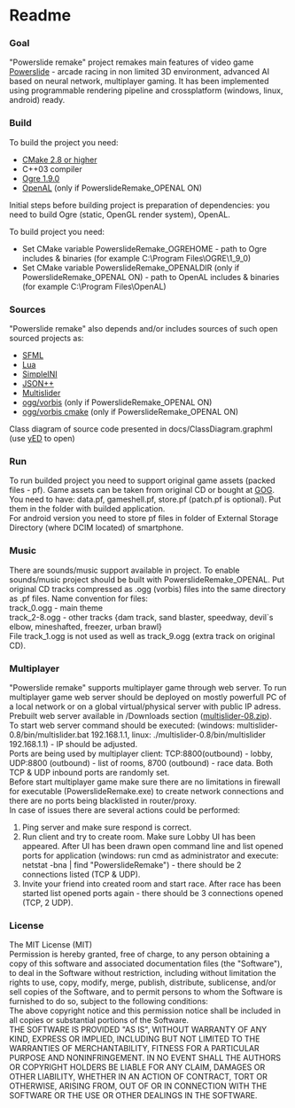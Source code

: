 # Readme #

### Goal ###

"Powerslide remake" project remakes main features of video game [Powerslide](https://en.wikipedia.org/wiki/Powerslide_(video_game)) - arcade racing in non limited 3D environment, advanced AI based on neural network, multiplayer gaming. It has been implemented using programmable rendering pipeline and crossplatform (windows, linux, android) ready.

### Build ###
To build the project you need:  
- [CMake 2.8 or higher](https://cmake.org/)  
- C++03 compiler  
- [Ogre 1.9.0](http://www.ogre3d.org/)  
- [OpenAL](https://www.openal.org) (only if PowerslideRemake_OPENAL ON)  

Initial steps before building project is preparation of dependencies: you need to build Ogre (static, OpenGL render system), OpenAL.  

To build project you need:  
- Set CMake variable PowerslideRemake_OGREHOME - path to Ogre includes & binaries (for example C:\Program Files\OGRE\1_9_0)  
- Set CMake variable PowerslideRemake_OPENALDIR (only if PowerslideRemake_OPENAL ON) - path to OpenAL includes & binaries (for example C:\Program Files\OpenAL)  

### Sources ###
"Powerslide remake" also depends and/or includes sources of such open sourced projects as:  
- [SFML](https://www.sfml-dev.org/)  
- [Lua](https://www.lua.org/)  
- [SimpleINI](https://github.com/brofield/simpleini)  
- [JSON++](https://github.com/hjiang/jsonxx)  
- [Multislider](https://bitbucket.org/alexey_gruzdev/multislider)  
- [ogg/vorbis](https://www.xiph.org/) (only if PowerslideRemake_OPENAL ON)  
- [ogg/vorbis cmake](https://github.com/Iunusov/OGG-Vorbis-CMAKE) (only if PowerslideRemake_OPENAL ON)  

Class diagram of source code presented in docs/ClassDiagram.graphml (use [yED](http://www.yworks.com/products/yed) to open)  

### Run ###
To run builded project you need to support original game assets (packed files - pf). Game assets can be taken from original CD or bought at [GOG](https://www.gog.com/game/powerslide). 
You need to have: data.pf, gameshell.pf, store.pf (patch.pf is optional). Put them in the folder with builded application.  
For android version you need to store pf files in <powerslide> folder of External Storage Directory (where DCIM located) of smartphone.  

### Music ###
There are sounds/music support available in project. To enable sounds/music project should be built with PowerslideRemake_OPENAL.
Put original CD tracks compressed as .ogg (vorbis) files into the same directory as .pf files. Name convention for files:  
track_0.ogg - main theme  
track_2-8.ogg - other tracks {dam track, sand blaster, speedway, devil`s elbow, mineshafted, freezer, urban brawl}  
File track_1.ogg is not used as well as track_9.ogg (extra track on original CD).  

### Multiplayer ###
"Powerslide remake" supports multiplayer game through web server. 
To run multiplayer game web server should be deployed on mostly powerfull PC of a local network or on a global virtual/physical server with public IP adress.
Prebuilt web server available in /Downloads section ([multislider-08.zip](https://bitbucket.org/dm_999/powerslideremake/downloads/multislider-0.8.zip)).  
To start web server command should be executed: (windows: multislider-0.8/bin/multislider.bat 192.168.1.1, linux: ./multislider-0.8/bin/multislider 192.168.1.1) - IP should be adjusted.  
Ports are being used by multiplayer client: TCP:8800(outbound) - lobby, UDP:8800 (outbound) - list of rooms, 8700 (outbound) - race data.
Both TCP & UDP inbound ports are randomly set.  
Before start multiplayer game make sure there are no limitations in firewall for executable (PowerslideRemake.exe) to create network connections and there are no ports being blacklisted in router/proxy.  
In case of issues there are several actions could be performed:  
1. Ping server and make sure respond is correct.  
2. Run client and try to create room. Make sure Lobby UI has been appeared. After UI has been drawn open command line and list opened ports for application (windows: run cmd as administrator and execute: netstat -bna | find "PowerslideRemake") - there should be 2 connections listed (TCP & UDP).  
3. Invite your friend into created room and start race. After race has been started list opened ports again - there should be 3 connections opened (TCP, 2 UDP).  

### License ###
The MIT License (MIT)  
Permission is hereby granted, free of charge, to any person obtaining a copy of this software and associated documentation files (the "Software"), to deal in the Software without restriction, including without limitation the rights to use, copy, modify, merge, publish, distribute, sublicense, and/or sell copies of the Software, and to permit persons to whom the Software is furnished to do so, subject to the following conditions:  
The above copyright notice and this permission notice shall be included in all copies or substantial portions of the Software.  
THE SOFTWARE IS PROVIDED "AS IS", WITHOUT WARRANTY OF ANY KIND, EXPRESS OR IMPLIED, INCLUDING BUT NOT LIMITED TO THE WARRANTIES OF MERCHANTABILITY, FITNESS FOR A PARTICULAR PURPOSE AND NONINFRINGEMENT. IN NO EVENT SHALL THE AUTHORS OR COPYRIGHT HOLDERS BE LIABLE FOR ANY CLAIM, DAMAGES OR OTHER LIABILITY, WHETHER IN AN ACTION OF CONTRACT, TORT OR OTHERWISE, ARISING FROM, OUT OF OR IN CONNECTION WITH THE SOFTWARE OR THE USE OR OTHER DEALINGS IN THE SOFTWARE.

